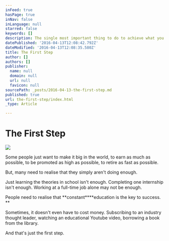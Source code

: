 ```yaml
---
inFeed: true
hasPage: true
inNav: false
inLanguage: null
starred: false
keywords: []
description: The single most important thing to do to achieve what you want
datePublished: '2016-04-13T12:08:42.792Z'
dateModified: '2016-04-13T12:08:35.580Z'
title: The First Step
author: []
authors: []
publisher:
  name: null
  domain: null
  url: null
  favicon: null
sourcePath: _posts/2016-04-13-the-first-step.md
published: true
url: the-first-step/index.html
_type: Article

---
```

# The First Step
![](https://the-grid-user-content.s3-us-west-2.amazonaws.com/a043484b-e666-4f27-bfd6-94236c885f4d.jpg)

Some people just want to make it big in the world, to earn as much as possible, to be promoted as high as possible, to retire as fast as possible.

But, many need to realise that they simply aren't doing enough.

Just learning the theories in school isn't enough. Completing one internship isn't enough. Working at a full-time job alone may not be enough.

People need to realise that **constant****education is the key to success. **

Sometimes, it doesn't even have to cost money. Subscribing to an industry thought leader, watching an educational Youtube video, borrowing a book from the library.

And that's just the first step.